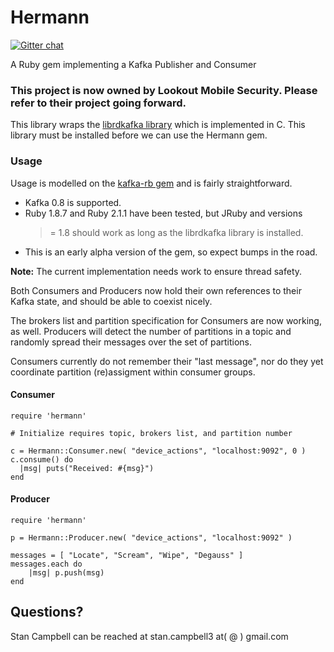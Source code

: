 # Hermann

[![Gitter chat](https://badges.gitter.im/lookout/Hermann.png)](https://gitter.im/lookout/Hermann)

A Ruby gem implementing a Kafka Publisher and Consumer

### This project is now owned by Lookout Mobile Security.  Please refer to their project going forward.

This library wraps the
[librdkafka library](https://github.com/edenhill/librdkafka) which is
implemented in C.  This library must be installed before we can use
the Hermann gem.

### Usage

Usage is modelled on the
[kafka-rb gem](https://github.com/acrosa/kafka-rb) and is fairly
straightforward.

- Kafka 0.8 is supported.
- Ruby 1.8.7 and Ruby 2.1.1 have been tested, but JRuby and versions
  >= 1.8 should work as long as the librdkafka library is installed.
- This is an early alpha version of the gem, so expect bumps in the
  road.

**Note:**  The current implementation needs work to ensure thread safety.

Both Consumers and Producers now hold their own references to their
Kafka state, and should be able to coexist nicely.

The brokers list and partition specification for Consumers are now
working, as well.  Producers will detect the number of partitions in a
topic and randomly spread their messages over the set of partitions.

Consumers currently do not remember their "last message", nor do they
yet coordinate partition (re)assigment within consumer groups.

#### Consumer

    require 'hermann'

    # Initialize requires topic, brokers list, and partition number

    c = Hermann::Consumer.new( "device_actions", "localhost:9092", 0 )
    c.consume() do
      |msg| puts("Received: #{msg}")
    end

#### Producer

    require 'hermann'

    p = Hermann::Producer.new( "device_actions", "localhost:9092" )

    messages = [ "Locate", "Scream", "Wipe", "Degauss" ]
    messages.each do
        |msg| p.push(msg)
    end

## Questions?

Stan Campbell can be reached at stan.campbell3 at( @ ) gmail.com
